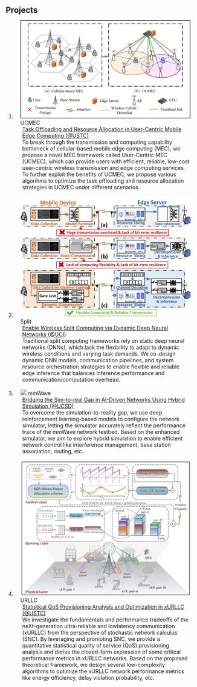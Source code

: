<h1 id="projects"></h1>

<h2 style="margin: 60px 0px 10px;">Projects</h2>

<div class="publications">
<ol class="bibliography">


<li>
<div class="pub-row">

  <div class="col-sm-3 abbr" style="position: relative;padding-right: 15px;padding-left: 15px;">
    <img src="assets/img/UCMEC_system.jpg" class="teaser img-fluid z-depth-1">
    <abbr class="badge">UCMEC</abbr>
  </div>

  <div class="col-sm-9" style="position: relative;padding-right: 15px;padding-left: 20px;">
    <div class="title"><a href="assets/img/UCMEC_system.jpg" target="_blank">Task Offloading and Resource Allocation in User-Centric Mobile Edge Computing (@USTC)</a></div>
    <div class="author">To break through the transmission and computing capability bottleneck of cellular-based mobile edge computing (MEC), we propose a novel MEC framework called User-Centric MEC (UCMEC), which can provide users with efficient, reliable, low-cost user-centric wireless transmission and edge computing services. To further exploit the benefits of UCMEC, we propose various algorihms to optimize the task offloading and resource allocation strategies in UCMEC under different scenarios.</div>
    <div class="periodical"><em></em></div>
  
<br>


<li>
<div class="pub-row">

  <div class="col-sm-3 abbr" style="position: relative;padding-right: 15px;padding-left: 15px;">
    <img src="assets/img/OMNIS.jpg" class="teaser img-fluid z-depth-1">
    <abbr class="badge">Split</abbr>
  </div>

  <div class="col-sm-9" style="position: relative;padding-right: 15px;padding-left: 20px;">
    <div class="title"><a href="assets/img/OMNIS.jpg" target="_blank"> Enable Wireless Split Computing via Dynamic Deep Neural Networks (@UCI)</a></div>
    <div class="author"> Traditional split computing frameworks rely on static deep neural networks (DNNs), which lack the flexibility to adapt to dynamic wireless conditions and varying task demands. We co-design dynamic DNN models, communication pipelines, and system resource orchestration strategies to enable flexible and reliable edge inference that balances inference performance and communication/computation overhead.  </div>
    <div class="periodical"><em></em></div>
  </div>
</div>
</li>
  
<br>


<li>
<div class="pub-row">

  <div class="col-sm-3 abbr" style="position: relative;padding-right: 15px;padding-left: 15px;">
    <img src="assets/img/MmWave_Testbed.jpg" class="teaser img-fluid z-depth-1">
    <abbr class="badge">mmWave</abbr>
  </div>

  <div class="col-sm-9" style="position: relative;padding-right: 15px;padding-left: 20px;">
    <div class="title"><a href="assets/img/MmWave_Testbed.jpg" target="_blank"> Bridging the Sim-to-real Gap in AI-Driven Networks Using Hybrid Simulation (@UCSD)</a></div>
    <div class="author"> To overcome the simulation-to-reality gap, we use deep reinforcement learning-based models to configure the network simulator, letting the simulator accurately reflect the performance trace of the mmWave network testbed. Based on the enhanced simulator, we aim to explore hybrid simulation to enable efficient network control like interference management, base station association, routing, etc.  </div>
    <div class="periodical"><em></em></div>
  </div>
</div>
</li>
  
<br>


<li>
<div class="pub-row">

  <div class="col-sm-3 abbr" style="position: relative;padding-right: 15px;padding-left: 15px;">
    <img src="assets/img/Yuang_COMMAG.jpg" class="teaser img-fluid z-depth-1">
    <abbr class="badge">URLLC</abbr>
  </div>

  <div class="col-sm-9" style="position: relative;padding-right: 15px;padding-left: 20px;">
    <div class="title"><a href="assets/img/Yuang_COMMAG.jpg" target="_blank">  Statistical QoS Provisioning Analysis and Optimization in xURLLC (@USTC)</a></div>
    <div class="author">We investigate the fundamentals and performance tradeoffs of the neXt-generation ultra-reliable and lowlatency communication (xURLLC) from the perspective of stochastic network calculus (SNC). By leveraging and promoting SNC, we provide a quantitative statistical quality of service (QoS) provisioning analysis and derive the closed-form expression of some critical performance metrics in xURLLC networks. Based on the proposed theoretical framework, we design several low-complexity algorithms to optimize the xURLLC network performance metrics like energy efficiency, delay violation probability, etc.</div>
    <div class="periodical"><em></em></div>
  </div>
</div>
</li>
  
<br>

</div>
